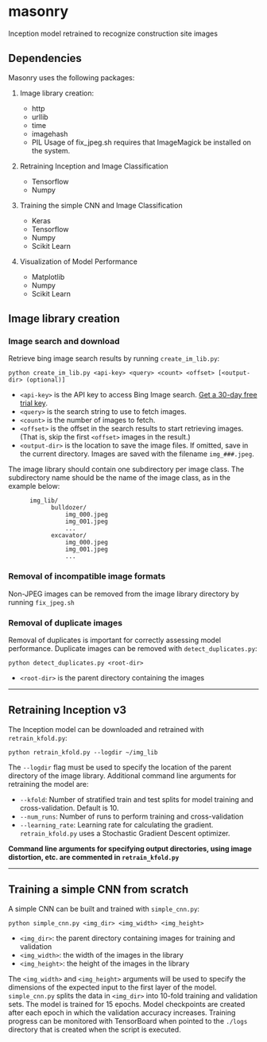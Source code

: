 # masonry
Inception model retrained to recognize construction site images

## Dependencies

Masonry uses the following packages:
  1. Image library creation:
      * http
      * urllib
      * time
      * imagehash
      * PIL
  Usage of fix_jpeg.sh requires that ImageMagick be installed on the system.

  2. Retraining Inception and Image Classification
      * Tensorflow
      * Numpy

  3. Training the simple CNN and Image Classification
      * Keras
      * Tensorflow
      * Numpy
      * Scikit Learn
    
  4. Visualization of Model Performance
      * Matplotlib
      * Numpy
      * Scikit Learn
      
## Image library creation

### Image search and download
Retrieve bing image search results by running `create_im_lib.py`:

```
python create_im_lib.py <api-key> <query> <count> <offset> [<output-dir> (optional)]
```
* `<api-key>` is the API key to access Bing Image search. [Get a 30-day free
  trial key](https://azure.microsoft.com/en-us/try/cognitive-services/?api=bing-image-search-api).
* `<query>` is the search string to use to fetch images.
* `<count>` is the number of images to fetch.
* `<offset>` is the offset in the search results to start retrieving images.
(That is, skip the first `<offset>` images in the result.)
* `<output-dir>` is the location to save the image files. If omitted, save
  in the current directory. Images are saved with the filename
  `img_###.jpeg`.
  
The image library should contain one subdirectory per image class. The subdirectory name should be the name of the image class, as in the example below:

```
      img_lib/
            bulldozer/
                img_000.jpeg
                img_001.jpeg
                ...
            excavator/
                img_000.jpeg
                img_001.jpeg
                ...
```
### Removal of incompatible image formats
Non-JPEG images can be removed from the image library directory by running `fix_jpeg.sh`

### Removal of duplicate images
Removal of duplicates is important for correctly assessing model performance. Duplicate images can be removed with `detect_duplicates.py`:

```
python detect_duplicates.py <root-dir>
```
* `<root-dir>` is the parent directory containing the images  
___
## Retraining Inception v3

The Inception model can be downloaded and retrained with `retrain_kfold.py`:

```
python retrain_kfold.py --logdir ~/img_lib 
```
The `--logdir` flag must be used to specify the location of the parent directory of the image library. Additional command line arguments for retraining the model are:
  * `--kfold`: Number of stratified train and test splits for model training and cross-validation. Default is 10. 
  * `--num_runs`: Number of runs to perform training and cross-validation
  * `--learning_rate`: Learning rate for calculating the gradient. `retrain_kfold.py` uses a Stochastic Gradient Descent optimizer.
  
  **Command line arguments for specifying output directories, using image distortion, etc. are commented in `retrain_kfold.py`**
___
## Training a simple CNN from scratch

A simple CNN can be built and trained with `simple_cnn.py`:

```
python simple_cnn.py <img_dir> <img_width> <img_height>
```
  * `<img_dir>`: the parent directory containing images for training and validation
  * `<img_width>`: the width of the images in the library
  * `<img_height>`: the height of the images in the library
  
  The `<img_width>` and `<img_height>` arguments will be used to specify the dimensions of the expected input to the first layer of the model. `simple_cnn.py` splits the data in `<img_dir>` into 10-fold training and validation sets. The model is trained for 15 epochs. Model checkpoints are created after each epoch in which the validation accuracy increases. Training progress can be monitored with TensorBoard when pointed to the `./logs` directory that is created when the script is executed.
  
  

